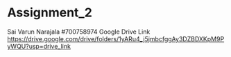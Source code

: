 # Assignment_2
Sai Varun Narajala #700758974
Google Drive Link
https://drive.google.com/drive/folders/1yARu4_j5jmbcfggAy3DZBDXKpM9PyWQU?usp=drive_link
